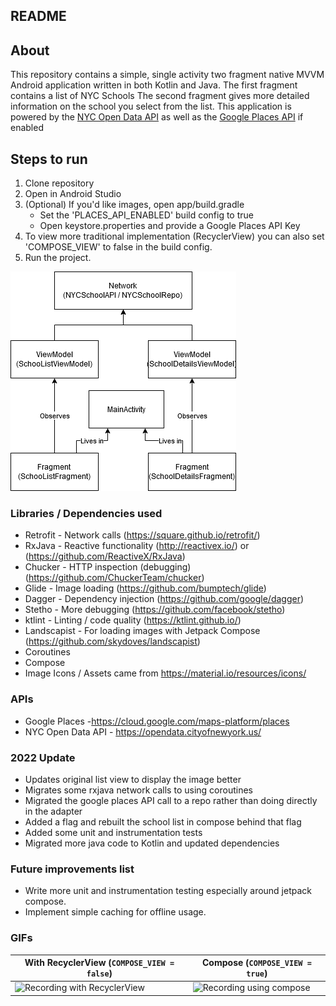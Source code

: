 ## README

## About
This repository contains a simple, single activity two fragment native MVVM Android application
written in both Kotlin and Java.
The first fragment contains a list of NYC Schools
The second fragment gives more detailed information on the school you select from the list.
This application is powered by the [NYC Open Data API](https://opendata.cityofnewyork.us/) as well
as the [Google Places API](https://developers.google.com/maps/documentation/places/web-service/overview) if enabled

## Steps to run
1. Clone repository
2. Open in Android Studio
3. (Optional) If you'd like images, open app/build.gradle
    - Set the 'PLACES_API_ENABLED' build config to true
    - Open keystore.properties and provide a Google Places API Key
5. To view more traditional implementation (RecyclerView) you can also set 'COMPOSE_VIEW' to false in the build config.
4. Run the project.

![Architecture Diagram](NYC_School_Viewer_App.png)

### Libraries / Dependencies used
* Retrofit - Network calls (https://square.github.io/retrofit/)
* RxJava - Reactive functionality (http://reactivex.io/) or (https://github.com/ReactiveX/RxJava)
* Chucker - HTTP inspection (debugging) (https://github.com/ChuckerTeam/chucker)
* Glide - Image loading (https://github.com/bumptech/glide)
* Dagger - Dependency injection (https://github.com/google/dagger)
* Stetho - More debugging (https://github.com/facebook/stetho)
* ktlint - Linting / code quality (https://ktlint.github.io/)
* Landscapist - For loading images with Jetpack Compose (https://github.com/skydoves/landscapist)
* Coroutines
* Compose
* Image Icons / Assets came from https://material.io/resources/icons/

### APIs
* Google Places -https://cloud.google.com/maps-platform/places
* NYC Open Data API - https://opendata.cityofnewyork.us/

### 2022 Update
* Updates original list view to display the image better
* Migrates some rxjava network calls to using coroutines
* Migrated the google places API call to a repo rather than doing directly in the adapter
* Added a flag and rebuilt the school list in compose behind that flag
* Added some unit and instrumentation tests
* Migrated more java code to Kotlin and updated dependencies

### Future improvements list
- Write more unit and instrumentation testing especially around jetpack compose.
- Implement simple caching for offline usage.

### GIFs

| With RecyclerView (`COMPOSE_VIEW = false`) | Compose (`COMPOSE_VIEW = true`) |
|------------------------------------------- | --------------------------------|
| <img src="nyc_schools_recycler.gif" alt="Recording with RecyclerView" height="600"> | <img src="nyc_schools_compose.gif" alt="Recording using compose" height="600"> |
